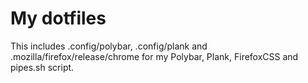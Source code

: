 # My dotfiles
This includes .config/polybar, .config/plank and .mozilla/firefox/release/chrome for my Polybar, Plank, FirefoxCSS and pipes.sh script.
